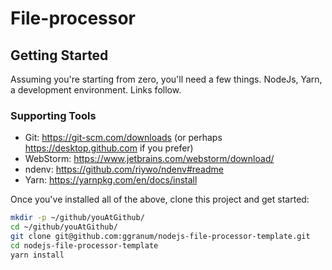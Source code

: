 # File-processor

## Getting Started

Assuming you're starting from zero, you'll need a few things. NodeJs, Yarn, a development environment. Links follow.


### Supporting Tools

* Git: https://git-scm.com/downloads (or perhaps https://desktop.github.com if you prefer)
* WebStorm: https://www.jetbrains.com/webstorm/download/
* ndenv: https://github.com/riywo/ndenv#readme
* Yarn: https://yarnpkg.com/en/docs/install

Once you've installed all of the above, clone this project and get started:

```bash
mkdir -p ~/github/youAtGithub/
cd ~/github/youAtGithub/
git clone git@github.com:ggranum/nodejs-file-processor-template.git
cd nodejs-file-processor-template
yarn install

```
